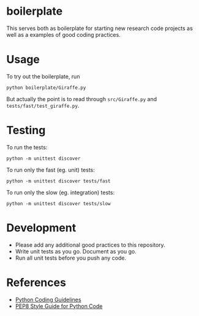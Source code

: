 # boilerplate
This serves both as boilerplate for starting new research code projects as
well as a examples of good coding practices.

Usage
====
To try out the boilerplate, run

    python boilerplate/Giraffe.py

But actually the point is to read through `src/Giraffe.py` and
`tests/fast/test_giraffe.py`.
    
Testing
====
To run the tests:

    python -m unittest discover

To run only the fast (eg. unit) tests:

    python -m unittest discover tests/fast

To run only the slow (eg. integration) tests:

    python -m unittest discover tests/slow

Development
====
* Please add any additional good practices to this repository.
* Write unit tests as you go. Document as you go.
* Run all unit tests before you push any code.

References
====
* [Python Coding Guidelines](http://web.archive.org/web/20111010053227/http://jaynes.colorado.edu/PythonGuidelines.html#module_formatting)
* [PEP8 Style Guide for Python Code](https://www.python.org/dev/peps/pep-0008/)
